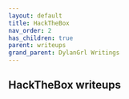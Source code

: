 ```yaml
---
layout: default
title: HackTheBox
nav_order: 2
has_children: true
parent: writeups
grand_parent: DylanGrl Writings
---
```


## HackTheBox writeups 


